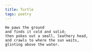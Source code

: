 ```yaml
---
title: Turtle
tags: poetry
---
```


    He paws the ground
    and finds it cold and solid;
    then pokes out a small, leathery head,
    and crawls to where the sun waits,
    glinting above the water.



